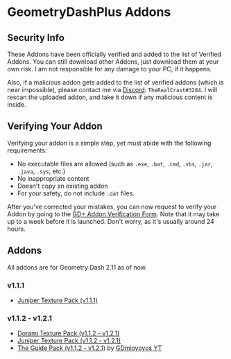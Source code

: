 # GeometryDashPlus Addons

## Security Info
These Addons have been officially verified and added to the list of Verified Addons. You can still download other Addons, just download them at your own risk. I am not responsible for any damage to your PC, if it happens.

Also, if a malicious addon gets added to the list of verified addons (which is near impossible), please contact me via [Discord](https://www.discord.com): `TheRealCrast#3284`. I will rescan the uploaded addon, and take it down if any malicious content is inside.

## Verifying Your Addon
Verifying your addon is a simple step, yet must abide with the following requirements:

* No executable files are allowed (such as ``.exe``, ``.bat``, ``.cmd``, ``.vbs``, ``.jar``, ``.java``, ``.sys``, etc.)
* No inappropriate content
* Doesn't copy an existing addon
* For your safety, do not include ``.dat`` files.

After you've corrected your mistakes, you can now request to verify your Addon by going to the [GD+ Addon Verification Form](https://docs.google.com/forms/d/e/1FAIpQLSct92OebFTNP2z0GErLsmhe66pSUHrlUv71dEt8SYJNFeE1EQ/viewform). Note that it may take up to a week before it is launched. Don't worry, as it's usually around 24 hours.

## Addons
All addons are for Geometry Dash 2.11 as of now.

### v1.1.1
* [Juniper Texture Pack (v1.1.1)](http://www.mediafire.com/file/aoe9xkw09bxknzn/Juniper_Texture_Pack.zip/file)

### v1.1.2 - v1.2.1
* [Dorami Texture Pack (v1.1.2 - v1.2.1)](https://www.mediafire.com/file/agt5nphzbci8s0e/Dorami+Texture+Pack.zip/file)
* [Juniper Texture Pack (v1.1.2 - v1.2.1)](https://www.mediafire.com/file/w601f1xz7572hcf/Juniper+Texture+Pack+v1.1.2.zip/file)
* [The Guide Pack (v1.1.2 - v1.2.1)](http://www.mediafire.com/file/z6qfq6v5qnxktjy/the+guide+pack.zip/file) by [GDmioyoyos YT](https://www.youtube.com/channel/UCecmh7wYXvblS72Jg8DesCg)
